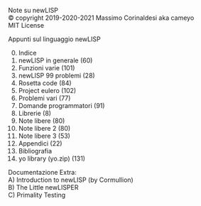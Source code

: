Note su newLISP  
© copyright 2019-2020-2021 Massimo Corinaldesi aka cameyo  
MIT License  
    
Appunti sul linguaggio newLISP  
  
00) Indice  
01) newLISP in generale (60)  
02) Funzioni varie (101)  
03) newLISP 99 problemi (28)  
04) Rosetta code (84)  
05) Project eulero (102)  
06) Problemi vari (77)  
07) Domande programmatori (91)  
08) Librerie (8)  
09) Note libere (80)  
10) Note libere 2 (80)  
11) Note libere 3 (53)  
12) Appendici (22)  
13) Bibliografia  
99) yo library (yo.zip) (131)  
  
Documentazione Extra:  
A) Introduction to newLISP (by Cormullion)  
B) The Little newLISPER  
C) Primality Testing  

